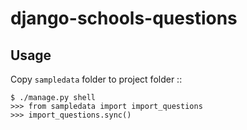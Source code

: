 # django-schools-questions

## Usage 

Copy `sampledata` folder to project folder
::

    $ ./manage.py shell
    >>> from sampledata import import_questions
    >>> import_questions.sync()